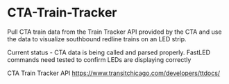 # CTA-Train-Tracker
Pull CTA train data from the Train Tracker API provided by the CTA and use the data to visualize southbound redline trains on an LED strip.

Current status - CTA data is being called and parsed properly. FastLED commands need tested to confirm LEDs are displaying correctly

CTA Train Tracker API
https://www.transitchicago.com/developers/ttdocs/
